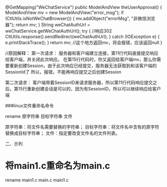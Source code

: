@GetMapping("WeChatService")
public ModelAndView theUserApproval() {
    ModelAndView mv = new ModelAndView("error_msg");
    if (CtlUtils.isNotWeChatBrowser()) {
        mv.addObject("errorMsg", "非微信浏览器");
        return mv;
    }
    String weChatAuthUrl = weChatService.getWeChatAuthUrl();
    try {
        //响应302
        CtlUtils.response().sendRedirect(weChatAuthUrl);
    } catch (IOException e) {
        e.printStackTrace();
    }
    return mv;  //这个地方返回mv，将会报错，应该返回null
}

//原因解释：
第一次请求：
服务器和客户端建立连接，第11行代码直接提交响应给客户端，并关闭此次响应。
在第15行代码时，你又返回给客户端mv，那么你需要重新创建Session，由于此次响应已经提交，服务器无法获取到和该客户端的SessionId了
所以，报错，不能再响应提交之后创建Session

第二次请求：
客户端带着SessionID来请求服务器，所以第11行代码响应提交之后，第15行重新创建会话是可以的，因为有SessionID，所以可以继续响应给客户端




###linux文件重命名命令

rename 原字符串 目标字符串 文件

原字符串：将文件名需要替换的字符串；
目标字符串：将文件名中含有的原字符替换成目标字符串；
文件：指定要改变文件名的文件列表。

二、示列
# 将main1.c重命名为main.c
rename main1.c main.c main1.c